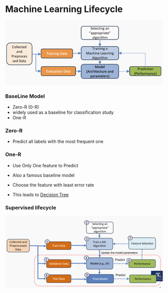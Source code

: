 # Machine Learning Lifecycle

![Lifecycle](assets\lifecycle.png)

### BaseLine Model
- Zero-R (0-R)
- widely used as a baseline for classification study
- One-R

### Zero-R
- Predict all labels with the most frequent one

### One-R
- Use Only One feature to Predict
- Also a famous baseline model
- Choose the feature with least error rate

- This leads to
[Decision Tree](DecisionTree.md)


### Supervised lifecycle
![Supervised](assets\supervised_life.png)